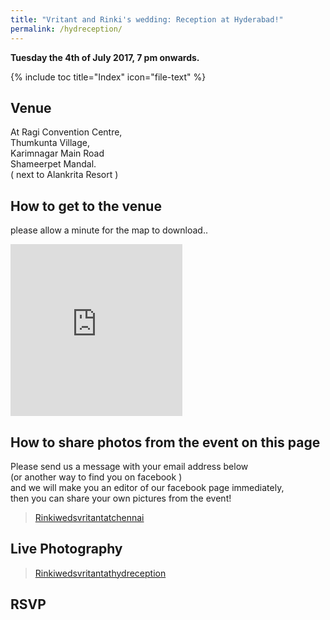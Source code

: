 ```yaml
---
title: "Vritant and Rinki's wedding: Reception at Hyderabad!"
permalink: /hydreception/
---
```

**Tuesday the 4th of July 2017, 7 pm onwards.**

{% include toc title="Index" icon="file-text" %}

## Venue
At Ragi Convention Centre,
<br>Thumkunta Village,
<br>Karimnagar Main Road
<br>Shameerpet Mandal.
<br>( next to Alankrita Resort )

## How to get to the venue
please allow a minute for the map to download..
<iframe src="https://www.google.com/maps/embed?pb=!1m18!1m12!1m3!1d121716.3945024057!2d78.48800121927515!3d17.57244547827778!2m3!1f0!2f0!3f0!3m2!1i1024!2i768!4f13.1!3m3!1m2!1s0x3bcb847d843964d3%3A0x11b123362afbf593!2sRagi+Convention+Centre!5e0!3m2!1sen!2sin!4v1495433768910" width="275" height="275" frameborder="0" style="border:0" allowfullscreen></iframe>

## How to share photos from the event on this page
Please send us a message with your email address below
<br> (or another way to find you on facebook )
<br> and we will make you an editor of our facebook page immediately,
<br> then you can share your own pictures from the event!
<div class="fb-page"
  data-href="https://www.facebook.com/Rinkiwedsvritanthydreception-128580734375414/"
  data-tabs="messages"
  data-width="500"
  data-height="300"
  data-small-header="true"
  data-adapt-container-width="true"
  data-hide-cover="true"
  data-show-facepile="false">
    <blockquote
      cite="https://www.facebook.com/Rinkiwedsvritanthydreception-128580734375414/"
      class="fb-xfbml-parse-ignore">
        <a href="https://www.facebook.com/Rinkiwedsvritanthydreception-128580734375414/">
          Rinkiwedsvritantatchennai</a>
    </blockquote>
</div>

## Live Photography
<div class="fb-page"
  data-href="https://www.facebook.com/Rinkiwedsvritanthydreception-128580734375414/" 
  data-tabs="timeline" 
  data-width="500" 
  data-height="1500" 
  data-small-header="false" 
  data-adapt-container-width="true" 
  data-hide-cover="false" 
  data-show-facepile="true">
    <blockquote
      cite="https://www.facebook.com/Rinkiwedsvritanthydreception-128580734375414/" 
      class="fb-xfbml-parse-ignore">
        <a href="https://www.facebook.com/Rinkiwedsvritanthydreception-128580734375414/">
          Rinkiwedsvritantathydreception</a>
    </blockquote>
</div>

## RSVP
